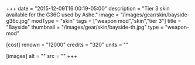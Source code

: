 +++
date = "2015-12-09T16:00:19-05:00"
description = "Tier 3 skin available for the G36C used by Ashe."
image = "/images/gear/skin/bayside-g36c.jpg"
modType = "skin"
tags = ["weapon mod","skin","tier 3"]
title = "Bayside"
thumbnail = "/images/gear/skin/bayside-th.jpg"
type = "weapon-mod"

[cost]
  renown = "12000"
  credits = "320"
  units = ""

[images]
  alt = ""
  src = ""
+++
